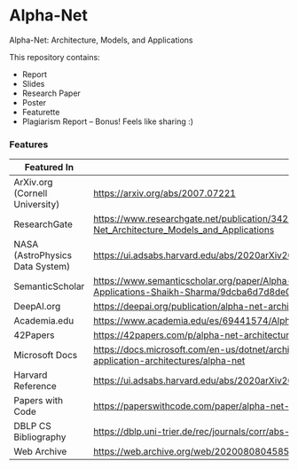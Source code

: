# Alpha-Net

Alpha-Net: Architecture, Models, and Applications

This repository contains:

- Report
- Slides
- Research Paper
- Poster
- Featurette
- Plagiarism Report – Bonus! Feels like sharing :)

### Features

| Featured In                     | Links                                                                                                                                                |
| ------------------------------- | ---------------------------------------------------------------------------------------------------------------------------------------------------- |
| ArXiv.org (Cornell University)  | https://arxiv.org/abs/2007.07221                                                                                                                     |
| ResearchGate                    | https://www.researchgate.net/publication/342944681_Alpha-Net_Architecture_Models_and_Applications                                                    |
| NASA (AstroPhysics Data System) | https://ui.adsabs.harvard.edu/abs/2020arXiv200707221S/abstract                                                                                       |
| SemanticScholar                 | https://www.semanticscholar.org/paper/Alpha-Net%3A-Architecture%2C-Models%2C-and-Applications-Shaikh-Sharma/9dcba6d7d8de0050b71afaa7cfc0e21eb28ce4b4 |
| DeepAI.org                      | https://deepai.org/publication/alpha-net-architecture-models-and-applications                                                                        |
| Academia.edu                    | https://www.academia.edu/es/69441574/Alpha_Net_Architecture_Models_and_Applications                                                                  |
| 42Papers                        | https://42papers.com/p/alpha-net-architecture-models-and-applications                                                                                |
| Microsoft Docs                  | https://docs.microsoft.com/en-us/dotnet/architecture/modern-web-apps-azure/common-web-application-architectures/alpha-net                            |
| Harvard Reference               | https://ui.adsabs.harvard.edu/abs/2020arXiv200707221S/abstract                                                                                       |
| Papers with Code                | https://paperswithcode.com/paper/alpha-net-architecture-models-and                                                                                   |
| DBLP CS Bibliography            | https://dblp.uni-trier.de/rec/journals/corr/abs-2007-07221.html                                                                                      |
| Web Archive                     | https://web.archive.org/web/20200808045851/https://arxiv.org/ftp/arxiv/papers/2007/2007.07221.pdf                                                    |
